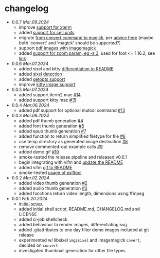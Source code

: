 # changelog

 * 0.0.7 _Mar.09.2024_
   * improve [support for xterm](https://github.com/iambumblehead/render-thumb-for.sh/pull/25)
   * added [support for cell units](https://github.com/iambumblehead/render-thumb-for.sh/pull/26)
   * migrate [from convert command to magick](https://github.com/iambumblehead/render-thumb-for.sh/pull/26), per [advice here](https://github.com/ImageMagick/ImageMagick/discussions/7168) (maybe both 'convert' and 'magick' should be supported?)
   * support [pdf images with imagemagick](https://github.com/iambumblehead/render-thumb-for.sh/pull/26)
   * added [support for zoom param, eg -z 3](https://github.com/iambumblehead/render-thumb-for.sh/pull/26), used for foot <= 1.16.2, see [link](https://codeberg.org/dnkl/foot/issues/1643)
 * 0.0.6 _Mar.07.2024_
   * added sixel and kitty [differentiation to README](https://github.com/iambumblehead/render-thumb-for.sh/pull/16)
   * added [sixel detection](https://github.com/iambumblehead/render-thumb-for.sh/pull/17)
   * added [getopts support](https://github.com/iambumblehead/render-thumb-for.sh/pull/23)
   * improve [kitty image support](https://github.com/iambumblehead/render-thumb-for.sh/pull/24)
 * 0.0.5 _Mar.07.2024_
   * added support iterm2 mac [#14](https://github.com/iambumblehead/render-thumb-for.sh/pull/14)
   * added support kitty mac [#15](https://github.com/iambumblehead/render-thumb-for.sh/pull/15)
 * 0.0.4 _Mar.06.2024_
   * added pdf support for optional mutool command [#13](https://github.com/iambumblehead/render-thumb-for.sh/pull/13)
 * 0.0.3 _Mar.06.2024_
   * added pdf thumb generation [#4](https://github.com/iambumblehead/render-thumb-for.sh/pull/4)
   * added font thumb generation [#5](https://github.com/iambumblehead/render-thumb-for.sh/pull/5)
   * added epub thumb generation [#7](https://github.com/iambumblehead/render-thumb-for.sh/pull/7)
   * added function to return simplified filetype for file [#6](https://github.com/iambumblehead/render-thumb-for.sh/pull/6)
   * use temp directory as generated image destination [#8](https://github.com/iambumblehead/render-thumb-for.sh/pull/8)
   * remove commented-out example calls [#9](https://github.com/iambumblehead/render-thumb-for.sh/pull/9)
   * added demo gif [#10](https://github.com/iambumblehead/render-thumb-for.sh/pull/10)
   * smoke-tested the release pipeline and released v0.0.1
   * begin integrating with vifm and [update the README](https://github.com/iambumblehead/render-thumb-for.sh/pull/11)
   * added vifm [gif to README](https://github.com/iambumblehead/render-thumb-for.sh/pull/11)
   * smoke-tested [usage of exiftool](https://github.com/iambumblehead/render-thumb-for.sh/pull/12)
 * 0.0.2 _Mar.02.2024_
   * added video thumb generation [#2](https://github.com/iambumblehead/render-thumb-for.sh/pull/2)
   * added audio thumb generation [#3](https://github.com/iambumblehead/render-thumb-for.sh/pull/3)
   * added functions return video length, dimensions using ffmpeg
 * 0.0.1 _Feb.20.2024_
   * [initial setup.](https://github.com/iambumblehead/render-thumb-for.sh/pull/1)
   * added initial shell script, README.md, CHANGELOG.md and LICENSE
   * added ci-job shellcheck
   * added behaviour to render images, differentiating svg
   * added .gitattributes to one day filter demo images included at git release
   * experimented w/ libsixel `img2sixel` and imagemagick `covert`, decided on `convert`
   * investigated thumbnail generation for other file types
